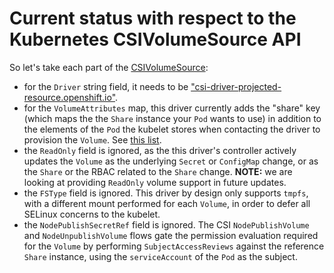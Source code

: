 # Current status with respect to the Kubernetes CSIVolumeSource API

So let's take each part of the [CSIVolumeSource](https://github.com/kubernetes/api/blob/71efbb18d63cd30604981514ac623a6be1d413bb/core/v1/types.go#L1743-L1771):

- for the `Driver` string field, it needs to be ["csi-driver-projected-resource.openshift.io"](https://github.com/openshift/csi-driver-projected-resource/blob/1fcc354faa31f624086265ea2228661a0fc2e7b1/pkg/client/client.go#L28).
- for the `VolumeAttributes` map, this driver currently adds the "share" key (which maps the the `Share` instance your `Pod` wants to use) in addition to the
  elements of the `Pod` the kubelet stores when contacting the driver to provision the `Volume`.  See [this list](https://github.com/openshift/csi-driver-projected-resource/blob/c3f1c454f92203f4b406dabe8dd460782cac1d03/pkg/hostpath/nodeserver.go#L37-L42).
- the `ReadOnly` field is ignored, as the this driver's controller actively updates the `Volume` as the underlying `Secret` or `ConfigMap` change, or as
  the `Share` or the RBAC related to the `Share` change.  **NOTE:** we are looking at providing `ReadOnly` volume support in future updates.
- the `FSType` field is ignored.  This driver by design only supports `tmpfs`, with a different mount performed for each `Volume`, in order to defer all SELinux concerns to the kubelet.
- the `NodePublishSecretRef` field is ignored.  The CSI `NodePublishVolume` and `NodeUnpublishVolume` flows gate the permission evaluation required for the `Volume`
  by performing `SubjectAccessReviews` against the reference `Share` instance, using the `serviceAccount` of the `Pod` as the subject.
